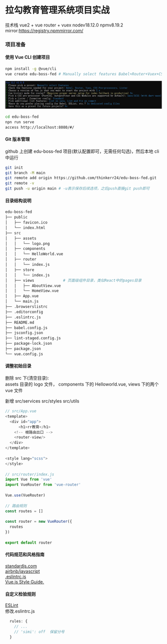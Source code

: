 # 拉勾教育管理系统项目实战

技术栈 vue2 + vue router + vuex nodev18.12.0 npmv8.19.2 mirror:https://registry.npmmirror.com/

### 项目准备

#### 使用 Vue CLI 创建项目

```bash
npm install -g @vue/cli
vue create edu-boss-fed # Manually select features Babel+Router+Vuex+CSS Pre-processors+Linter/Formatter + v2
```

![选项](./img/vue-cli-createproj.png)

```bash
cd edu-boss-fed
npn run serve
access http://localhost:8080/#/
```

#### Git 版本管理

github 上创建 edu-boss-fed 项目(默认配置即可，无需任何勾选)，然后本地 cli 中运行

```bash
git init
git branch -M main
git remote add origin https://github.com/thinkerr24/edu-boss-fed.git
git remote -v
git push -u origin main # -u表示保存后续选项，之后push直接git push即可
```

#### 目录结构说明

```bash
edu-boss-fed
├── public
│   ├── favicon.ico
│   └── index.html
├── src
│   ├── assets
│   │   └── logo.png
│   ├── components
│   │   └── HelloWorld.vue
│   ├── router
│   │   └── index.js
│   ├── store
│   │   └── index.js
│   ├── views             # 页面级组件目录，类似React中的pages目录
│   │   ├── AboutView.vue
│   │   └── HomeView.vue
│   ├── App.vue
│   └── main.js
├── .browserslistrc
├── .editorconfig
├── .eslintrc.js
├── README.md
├── babel.config.js
├── jsconfig.json
├── lint-staged.config.js
├── package-lock.json
├── package.json
└── vue.config.js
```

#### 调整初始目录

删除 src 下(清空目录):<br/>
assets 目录的 logo 文件， components 下的 Helloworld.vue, views 下的两个 vue 文件 <br/>

新增 src/services src/styles src/utils <br/>

```js
// src/App.vue
<template>
  <div id="app">
      <h1>rr教育</h1>
    <!-- 根路由出口 -->
    <router-view/>
  </div>
</template>

<style lang="scss">
</style>

// src/router/index.js
import Vue from 'vue'
import VueRouter from 'vue-router'

Vue.use(VueRouter)

// 路由规则
const routes = []

const router = new VueRouter({
  routes
})

export default router

```

#### 代码规范和风格指南
[standardjs.com](https://standardjs.com/) <br/>
[airbnb/javascript](https://github.com/airbnb/javascript) <br/>
[.eslintrc.js](https://eslint.vuejs.org/) <br/>
[Vue.js Style Guide.](https://v2.cn.vuejs.org/v2/style-guide/)

#### 自定义检验规则
[ESLint](https://zh-hans.eslint.org/docs/latest/) <br/>
修改.eslintrc.js
```js
  rules: {
    // ...
    // 'simi': off  保留分号
  }
```